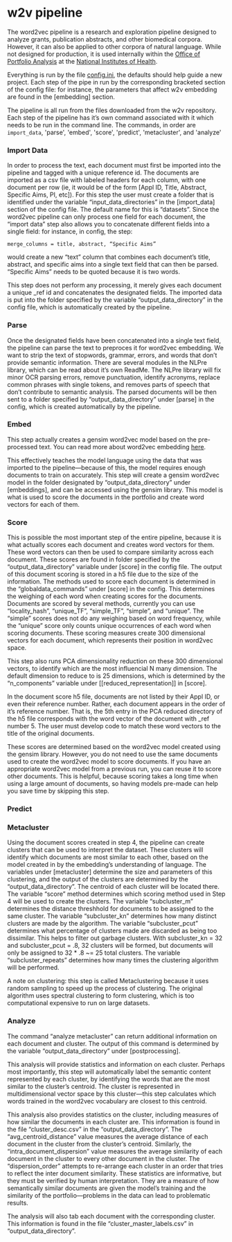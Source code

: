 # w2v pipeline

The word2vec pipeline is a research and exploration pipeline designed to analyze grants, publication abstracts, and other biomedical corpora. However, it can also be applied to other corpora of natural language.
While not designed for production, it is used internally within the [Office of Portfolio Analysis](https://dpcpsi.nih.gov/opa/aboutus) at the [National Institutes of Health](https://www.nih.gov/).

Everything is run by the file [config.ini](config.ini), the defaults should help guide a new project. Each step of the pipe in run by the corresponding bracketed section of the config file: for instance, the parameters that affect w2v embedding are found in the [embedding] section.

The pipeline is all run from the files downloaded from the w2v repository. Each step of the pipeline has it’s own command associated with it which needs to be run in the command line. The commands, in order are `import_data`, 'parse', 'embed', 'score', 'predict', 'metacluster', and 'analyze'

### Import Data

In order to process the text, each document must first be imported into the pipeline and tagged with a unique reference id. The documents are imported as a csv file with labeled headers for each column, with one document per row (ie, it would be of the form [Appl ID, Title, Abstract, Specific Aims, PI, etc]). For this step the user must create a folder that is identified under the variable “input_data_directories” in the [import_data] section of the config file. The default name for this is “datasets”. Since the word2vec pipeline can only process one field for each document, the “import data” step also allows you to concatenate different fields into a single field: for instance, in config, the step:

    merge_columns = title, abstract, “Specific Aims”

would create a new “text” column that combines each document’s title, abstract, and specific aims into a single text field that can then be parsed. “Specific Aims” needs to be quoted because it is two words.

This step does not perform any processing, it merely gives each document a unique _ref id and concatenates the designated fields. The imported data is put into the folder specified by the variable “output_data_directory” in the config file, which is automatically created by the pipeline.

### Parse

Once the designated fields have been concatenated into a single text field, the pipeline can parse the text to preproces it for word2vec embedding. We want to strip the text of stopwords, grammar, errors, and words that don’t provide semantic information. There are several modules in the NLPre library, which can be read about it’s own ReadMe. The NLPre library will fix minor OCR parsing errors, remove punctuation, identify acronyms,  replace common phrases with single tokens, and removes parts of speech that don’t contribute to semantic analysis. The parsed documents will be then sent to a folder specified by “output_data_directory” under [parse] in the config, which is created automatically by the pipeline.

### Embed

This step actually creates a gensim word2vec model based on the pre-processed text. You can read more about word2vec embedding [here](https://rare-technologies.com/word2vec-tutorial/).

This effectively teaches the model language using the data that was imported to the pipeline—because of this, the model requires enough documents to train on accurately. This step will create a gensim word2vec model in the folder designated by “output_data_directory” under [embeddings], and can be accessed using the gensim library. This model is what is used to score the documents in the portfolio and create word vectors for each of them.

### Score

This is possible the most important step of the entire pipeline, because it is what actually scores each document and creates word vectors for them. These word vectors can then be used to compare similarity across each document. These scores are found in folder specified by the  “output_data_directory” variable under [score] in the config file. The output of this document scoring is stored in a h5 file due to the size of the information. The methods used to score each document is determined in the “globaldata_commands” under [score] in the config. This determines the weighing of each word when creating scores for the documents. Documents are scored by several methods, currently you can use “locality_hash”, “unique_TF”, “simple_TF”, “simple”, and “unique”. The “simple” scores does not do any weighing based on word frequency, while the “unique” score only counts unique occurrences of each word when scoring documents. These scoring measures create 300 dimensional vectors for each document, which represents their position in word2vec space.

This step also runs PCA dimensionality reduction on these 300 dimensional vectors, to identify which are the most influencial N many dimension. The default dimension to reduce to is 25 dimensions, which is determined by the “n_components” variable under [[reduced_representation]] in [score].

In the document score h5 file, documents are not listed by their Appl ID, or even their reference number. Rather, each document appears in the order of it’s reference number. That is, the 5th entry in the PCA reduced directory of the h5 file corresponds with the word vector of the document with _ref number 5. The user must develop code to match these word vectors to the title of the original documents.

These scores are determined based on the word2vec model created using the gensim library. However, you do not need to use the same documents used to create the word2vec model to score documents. If you have an appropriate word2vec model from a previous run, you can reuse it to score other documents. This is helpful, because scoring takes a long time when using a large amount of documents, so having models pre-made can help you save time by skipping this step.

### Predict

### Metacluster

Using the document scores created in step 4, the pipeline can create clusters that can be used to interpret the dataset. These clusters will identify which documents are most similar to each other, based on the model created in by the embedding’s understanding of language. The variables under [metacluster] determine the size and parameters of this clustering, and the output of the clusters are determined by the “output_data_directory”.  The centroid of each cluster will be located there. The variable “score” method determines which scoring method used in Step 4 will be used to create the clusters.  The variable “subcluster_m” determines the distance threshhold for documents to be assigned to the same cluster. The variable “subcluster_kn” determines how many distinct clusters are made by the algorithm. The variable “subcluster_pcut” determines what percentage of clusters made are discarded as being too dissimilar. This helps to filter out garbage clusters. With  subcluster_kn = 32 and  subcluster_pcut = .8, 32 clusters will be formed, but documents will only be assigned to 32 * .8 ~= 25 total clusters. The variable “subcluster_repeats” determines how many times the clustering algorithm will be performed.

A note on clustering: this step is called Metaclustering because it uses random sampling to speed up the process of clustering. The original algorithm uses spectral clustering to form clustering, which is too computational expensive to run on large datasets.

### Analyze

The command “analyze metacluster” can return additional information on each document and cluster. The output of this command is determined by the variable “output_data_directory” under [postprocessing].

This analysis will provide statistics and information on each cluster. Perhaps most importantly, this step will automatically label the semantic content represented by each cluster, by identifying the words that are the most similar to the cluster’s centroid. The cluster is represented in multidimensional  vector space by this cluster—this step calculates which words trained in the word2vec vocabulary are closest to this centroid.

This analysis also provides statistics on the cluster, including measures of how similar the documents in each cluster are.  This information is found in the file “cluster_desc.csv” in the “output_data_directory”. The “avg_centroid_distance” value measures the average distance of each document in the cluster from the cluster’s centroid. Similarly, the “intra_document_dispersion” value measures the average similarity of each document in the cluster to every other document in the cluster. The “dispersion_order”  attempts to re-arrange each cluster in an order that tries to reflect the inter document similarity. These statistics are informative, but they must be verified by human interpretation. They are a measure of how semantically similar documents are given the model’s training and the similarity of the portfolio—problems in the data can lead to problematic results.

The analysis will also tab each document with the corresponding cluster. This information is found in the file “cluster_master_labels.csv” in “output_data_directory”.